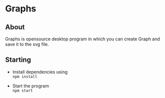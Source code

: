 # Graphs

About
----------

Graphs is opensource desktop program in which you can
create Graph and save it to the svg file.

Starting
----------

* Install dependencies using  
  `npm install`
  
* Start the program \
  `npm start`
